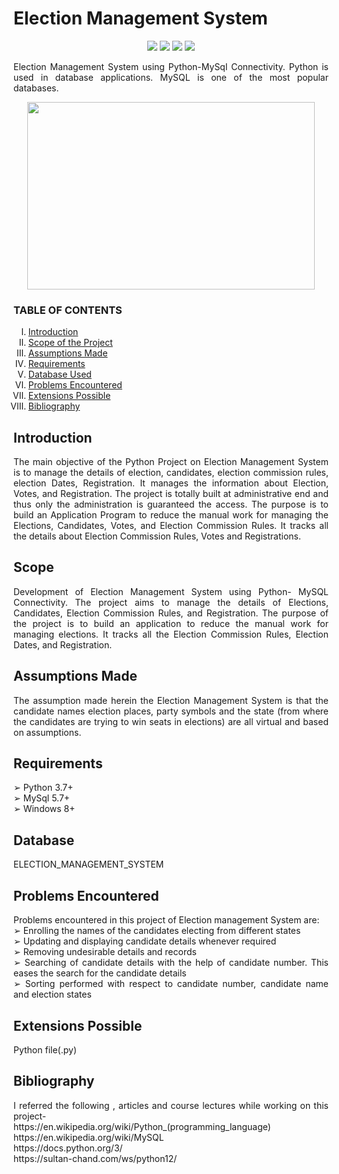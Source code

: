  <h1>Election Management System</h1>
 
 <p align="center">
<img src="https://img.shields.io/badge/made%20by%20-Aarti-blue">
<img src="https://img.shields.io/badge/Python-orange">
<img src="https://img.shields.io/badge/contributions-Welcome-brightgreen">
<img src="https://badges.frapsoft.com/os/v1/open-source.svg?v=103">
</p>
 
 
 <p align="justify">
 Election Management System using Python-MySql Connectivity. Python is used in database applications. MySQL is one of the most popular databases.
 </p>
 
 
 </p>
 <p align="center">
  <img width="460" height="300" src="https://user-images.githubusercontent.com/116307514/218083494-c9ec839e-0359-4afb-a001-514283486ced.png">
</p>

<h3> TABLE OF CONTENTS </h3>
<ol type="I">
    <li><a href="#intro"> Introduction  </a></li>
    <li><a href="#scope"> Scope of the Project </a></li>
    <li><a href="#assump"> Assumptions Made </a></li>
    <li><a href="#req"> Requirements </a></li>
    <li><a href="#database"> Database Used </a></li>
    <li><a href="#prob"> Problems Encountered </a></li>
    <li><a href="#extension"> Extensions Possible </a></li>
    <li><a href="#biblio"> Bibliography </a></li>
    
 </ol>
 <h2 id="intro">Introduction</h2>
 <p align="justify">
   The main objective of the Python Project on Election Management System is to manage the details of election, candidates, election commission rules, election Dates,
Registration. It manages the information about Election, Votes, and Registration. The project is totally built at administrative end and thus only the administration is guaranteed the access. The purpose is to build an Application Program to reduce the manual work for managing the Elections, Candidates, Votes, and Election Commission Rules. It tracks all the details about Election Commission Rules, Votes and Registrations.
</p>

<h2 id="scope">Scope</h2>
 <p align="justify">
   Development of Election Management System using Python- MySQL Connectivity. The project aims to manage the details of Elections, Candidates, Election Commission Rules, and Registration. The purpose of the project is to build an application to reduce the manual work for managing elections. It tracks all the Election Commission Rules, Election Dates, and Registration.
</p>

<h2 id="assump">Assumptions Made</h2>
 <p align="justify">
   The assumption made herein the Election Management System is that the candidate
names election places, party symbols and the state (from where the candidates are trying
to win seats in elections) are all virtual and based on assumptions.
</p>

<h2 id="req">Requirements </h2>
 <p align="justify">
  ➢ Python 3.7+ <br>
  ➢ MySql 5.7+  <br>
  ➢ Windows 8+ <br>
 </p>
 <h2 id="database">Database  </h2>
 <p align="justify">
  ELECTION_MANAGEMENT_SYSTEM
 </p>
 
 




<h2 id="prob">Problems Encountered</h2>
 <p align="justify">
  Problems encountered in this project of Election management System are:  <br>
   ➢ Enrolling the names of the candidates electing from different states <br>
   ➢ Updating and displaying candidate details whenever required <br>
   ➢ Removing undesirable details and records <br>
   ➢ Searching of candidate details with the help of candidate number. This eases the search for the candidate details <br>
   ➢ Sorting performed with respect to candidate number, candidate name and election states <br>
</p>

<h2 id="extension">Extensions Possible </h2>
 <p align="justify">
  Python file(.py)
</p>

<h2 id="biblio">Bibliography </h2>
 <p align="justify">
  I referred the following , articles and course lectures while working on this project- <br>
  https://en.wikipedia.org/wiki/Python_(programming_language)  <br> 
  https://en.wikipedia.org/wiki/MySQL   <br>
  https://docs.python.org/3/ <br>
  https://sultan-chand.com/ws/python12/ <br>
  
 </p>
   


 
     











